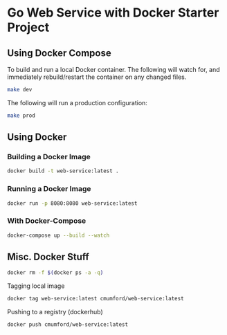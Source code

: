 # Go Web Service with Docker Starter Project

## Using Docker Compose

To build and run a local Docker container. The following will watch for,
and immediately rebuild/restart the container on any changed files.

```sh
make dev
```

The following will run a production configuration:

```sh
make prod
```

## Using Docker

### Building a Docker Image

```sh
docker build -t web-service:latest .
```

### Running a Docker Image

```sh
docker run -p 8080:8080 web-service:latest
```

### With Docker-Compose

```sh
docker-compose up --build --watch
```

## Misc. Docker Stuff

```sh
docker rm -f $(docker ps -a -q)
```

Tagging local image

```sh
docker tag web-service:latest cmumford/web-service:latest
```

Pushing to a registry (dockerhub)

```sh
docker push cmumford/web-service:latest
```